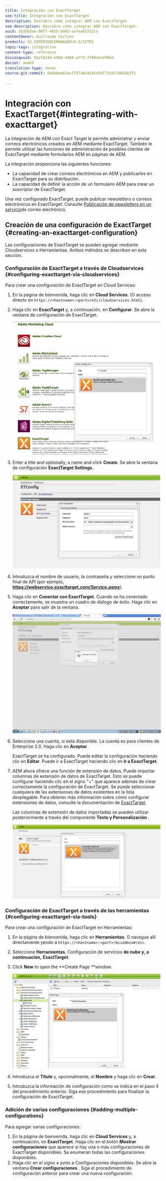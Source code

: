 ```yaml
---
title: Integración con ExactTarget
seo-title: Integración con ExactTarget
description: Descubra cómo integrar AEM con ExactTarget.
seo-description: Descubra cómo integrar AEM con ExactTarget.
uuid: a53bbdaa-98f7-4035-b842-aa7ea63712ca
contentOwner: Guillaume Carlino
products: SG_EXPERIENCEMANAGER/6.5/SITES
topic-tags: integration
content-type: reference
discoiquuid: 5b2f624d-e5b8-4484-a773-7784ebce58bd
docset: aem65
translation-type: tm+mt
source-git-commit: 0eda6ee61acf737abc91d1e5df731e719663b3f2

---
```



# Integración con ExactTarget{#integrating-with-exacttarget}

La integración de AEM con Exact Target le permite administrar y enviar correos electrónicos creados en AEM mediante ExactTarget. También le permite utilizar las funciones de administración de posibles clientes de ExactTarget mediante formularios AEM en páginas de AEM.

La integración proporciona las siguientes funciones:

* La capacidad de crear correos electrónicos en AEM y publicarlos en ExactTarget para su distribución.
* La capacidad de definir la acción de un formulario AEM para crear un suscriptor de ExactTarget.

Una vez configurado ExactTarget, puede publicar newsletters o correos electrónicos en ExactTarget. Consulte [Publicación de newsletters en un servicio](/help/sites-authoring/personalization.md)de correo electrónico.

## Creación de una configuración de ExactTarget {#creating-an-exacttarget-configuration}

Las configuraciones de ExactTarget se pueden agregar mediante Cloudservices o Herramientas. Ambos métodos se describen en esta sección.

### Configuración de ExactTarget a través de Cloudservices {#configuring-exacttarget-via-cloudservices}

Para crear una configuración de ExactTarget en Cloud Services:

1. En la página de bienvenida, haga clic en **Cloud Services**. (O acceso directo en `https://<hostname>:<port>/etc/cloudservices.html`).
1. Haga clic en **ExactTarget** y, a continuación, en **Configurar**. Se abre la ventana de configuración de ExactTarget.

   ![chlimage_1-19](assets/chlimage_1-19.png)

1. Enter a title and optionally, a name and click **Create**. Se abre la ventana de configuración **ExactTarget Settings** .

   ![chlimage_1](assets/chlimage_1.jpeg)

1. Introduzca el nombre de usuario, la contraseña y seleccione un punto final de API (por ejemplo, **https://webservice.exacttarget.com/Service.asmx**).
1. Haga clic en **Conectar con ExactTarget.** Cuando se ha conectado correctamente, se muestra un cuadro de diálogo de éxito. Haga clic en **Aceptar** para salir de la ventana.

   ![chlimage_1-1](assets/chlimage_1-1.jpeg)

1. Seleccione una cuenta, si está disponible. La cuenta es para clientes de Enterprise 2.0. Haga clic en **Aceptar**.

   ExactTarget se ha configurado. Puede editar la configuración haciendo clic en **Editar**. Puede ir a ExactTarget haciendo clic en **Ir a ExactTarget**.

1. AEM ahora ofrece una función de extensión de datos. Puede importar columnas de extensión de datos de ExactTarget. Esto se puede configurar haciendo clic en el signo &quot;+&quot; que aparece además de crear correctamente la configuración de ExactTarget. Se puede seleccionar cualquiera de las extensiones de datos existentes en la lista desplegable. Para obtener más información sobre cómo configurar extensiones de datos, consulte la documentación de [ExactTarget](https://help.exacttarget.com/en/documentation/exacttarget/subscribers/data_extensions_and_data_relationships).

   Las columnas de extensión de datos importadas se pueden utilizar posteriormente a través del componente **Texto y Personalización** .

   ![chlimage_1-2](assets/chlimage_1-2.jpeg)

### Configuración de ExactTarget a través de las herramientas {#configuring-exacttarget-via-tools}

Para crear una configuración de ExactTarget en Herramientas:

1. En la página de bienvenida, haga clic en **Herramientas**. O navegue allí directamente yendo a `https://<hostname>:<port>/misadmin#/etc`.
1. Seleccione **Herramientas**, Configuración de servicios **de nube y, a continuación,** **ExactTarget**.
1. Click **New** to open the **Create Page **window.

   ![chlimage_1-34](assets/chlimage_1-3.jpeg)

1. Introduzca el **Título** y, opcionalmente, el **Nombre** y haga clic en **Crear**.
1. Introduzca la información de configuración como se indica en el paso 4 del procedimiento anterior. Siga ese procedimiento para finalizar la configuración de ExactTarget.

### Adición de varias configuraciones {#adding-multiple-configurations}

Para agregar varias configuraciones:

1. En la página de bienvenida, haga clic en **Cloud Services** y, a continuación, en **ExactTarget**. Haga clic en el botón **Mostrar configuraciones** que aparece si hay una o más configuraciones de ExactTarget disponibles. Se enumeran todas las configuraciones disponibles.
1. Haga clic en el signo **+** junto a Configuraciones disponibles. Se abre la ventana **Crear configuraciones** . Siga el procedimiento de configuración anterior para crear una nueva configuración.